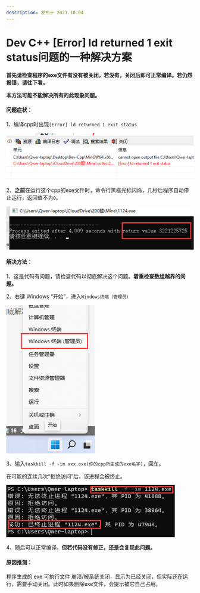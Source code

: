 ```yaml
---
description: 发布于 2021.10.04
---
```


# Dev C++ \[Error] ld returned 1 exit status问题的一种解决方案

**首先请检查程序的exe文件有没有被关闭，若没有，关闭后即可正常编译。若仍然报错，请往下看。**

**本方法可能不能解决所有的此现象问题。**

#### 问题症状：

1、编译cpp时出现`[Error] ld returned 1 exit status`

![在这里插入图片描述](guan-yu-devc++-error-ld-returned-1-exit-status-wen-ti-de-yi-zhong-jie-jue-fang-an.assets/2022-10-05-50757.png)

2、**之前**在运行这个cpp的exe文件时，命令行黑框光标闪烁，几秒后程序自动停止运行，返回值不为`0`。

![在这里插入图片描述](guan-yu-devc++-error-ld-returned-1-exit-status-wen-ti-de-yi-zhong-jie-jue-fang-an.assets/2022-10-05-050753.png)

#### 解决方法：

1、这是代码有问题，请检查代码以彻底解决这个问题。**着重检查数组越界的问题。**

2、右键 Windows “开始”，进入`Windows终端（管理员）`

![在这里插入图片描述](guan-yu-devc++-error-ld-returned-1-exit-status-wen-ti-de-yi-zhong-jie-jue-fang-an.assets/2022-10-05-050756.png)

3、输入`taskkill -f -im xxx.exe(你的cpp所生成的exe名字)`，回车。

在可能的连续几次“拒绝访问”后，该进程会被终止。

![在这里插入图片描述](guan-yu-devc++-error-ld-returned-1-exit-status-wen-ti-de-yi-zhong-jie-jue-fang-an.assets/2022-10-05-050755.png)

4、随后可以正常编译。**但若代码没有修正，还是会复现此问题。**

#### 原因推测：

程序生成的 exe 可执行文件 崩溃/被系统关闭，显示为已经关闭，但实际还在运行，需要手动关闭。此时如果删除exe文件，会提示被它自己占用。

